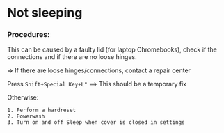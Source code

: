 # Not sleeping

### Procedures:
This can be caused by a faulty lid (for laptop Chromebooks), check if the connections and if there are no loose hinges.

=> If there are loose hinges/connections, contact a repair center

Press `Shift+Special Key+L"` ==> This should be a temporary fix

Otherwise:
```
1. Perform a hardreset
2. Powerwash
3. Turn on and off Sleep when cover is closed in settings
```
